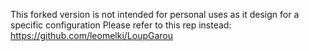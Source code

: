 This forked version is not intended for personal uses as it design for a specific configuration
Please refer to this rep instead: https://github.com/leomelki/LoupGarou
